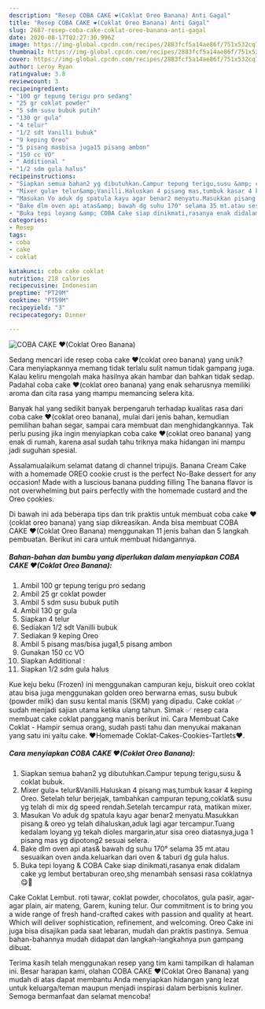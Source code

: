 ```yaml
---
description: "Resep COBA CAKE ❤(Coklat Oreo Banana) Anti Gagal"
title: "Resep COBA CAKE ❤(Coklat Oreo Banana) Anti Gagal"
slug: 2687-resep-coba-cake-coklat-oreo-banana-anti-gagal
date: 2020-08-17T02:27:30.996Z
image: https://img-global.cpcdn.com/recipes/2883fcf5a14ae86f/751x532cq70/coba-cake-❤coklat-oreo-banana-foto-resep-utama.jpg
thumbnail: https://img-global.cpcdn.com/recipes/2883fcf5a14ae86f/751x532cq70/coba-cake-❤coklat-oreo-banana-foto-resep-utama.jpg
cover: https://img-global.cpcdn.com/recipes/2883fcf5a14ae86f/751x532cq70/coba-cake-❤coklat-oreo-banana-foto-resep-utama.jpg
author: Leroy Ryan
ratingvalue: 3.8
reviewcount: 3
recipeingredient:
- "100 gr tepung terigu pro sedang"
- "25 gr coklat powder"
- "5 sdm susu bubuk putih"
- "130 gr gula"
- "4 telur"
- "1/2 sdt Vanilli bubuk"
- "9 keping Oreo"
- "5 pisang masbisa juga15 pisang ambon"
- "150 cc VO"
- " Additional "
- "1/2 sdm gula halus"
recipeinstructions:
- "Siapkan semua bahan2 yg dibutuhkan.Campur tepung terigu,susu &amp; coklat bubuk."
- "Mixer gula+ telur&amp;Vanilli.Haluskan 4 pisang mas,tumbuk kasar 4 keping Oreo. Setelah telur berjejak, tambahkan campuran tepung,coklat&amp; susu yg telah di mix dg speed rendah.Setelah tercampur rata, matikan mixer."
- "Masukan Vo aduk dg spatula kayu agar benar2 menyatu.Masukkan pisang &amp; oreo yg telah dihaluskan,aduk lagi agar tercampur.Tuang kedalam loyang yg tekah dioles margarin,atur sisa oreo diatasnya,juga 1 pisang mas yg dipotong2 sesuai selera."
- "Bake dlm oven api atas&amp; bawah dg suhu 170° selama 35 mt.atau sesuaikan oven anda.keluarkan dari oven &amp; taburi dg gula halus."
- "Buka tepi loyang &amp; COBA Cake siap dinikmati,rasanya enak didalam cake yg lembut bertaburan oreo,shg menambah sensasi rasa coklatnya😋🤩"
categories:
- Resep
tags:
- coba
- cake
- coklat

katakunci: coba cake coklat 
nutrition: 218 calories
recipecuisine: Indonesian
preptime: "PT29M"
cooktime: "PT59M"
recipeyield: "3"
recipecategory: Dinner

---
```



![COBA CAKE ❤(Coklat Oreo Banana)](https://img-global.cpcdn.com/recipes/2883fcf5a14ae86f/751x532cq70/coba-cake-❤coklat-oreo-banana-foto-resep-utama.jpg)

Sedang mencari ide resep coba cake ❤(coklat oreo banana) yang unik? Cara menyiapkannya memang tidak terlalu sulit namun tidak gampang juga. Kalau keliru mengolah maka hasilnya akan hambar dan bahkan tidak sedap. Padahal coba cake ❤(coklat oreo banana) yang enak seharusnya memiliki aroma dan cita rasa yang mampu memancing selera kita.

Banyak hal yang sedikit banyak berpengaruh terhadap kualitas rasa dari coba cake ❤(coklat oreo banana), mulai dari jenis bahan, kemudian pemilihan bahan segar, sampai cara membuat dan menghidangkannya. Tak perlu pusing jika ingin menyiapkan coba cake ❤(coklat oreo banana) yang enak di rumah, karena asal sudah tahu triknya maka hidangan ini mampu jadi suguhan spesial.

Assalamualaikum selamat datang di channel tripujis. Banana Cream Cake with a homemade OREO cookie crust is the perfect No-Bake dessert for any occasion! Made with a luscious banana pudding filling The banana flavor is not overwhelming but pairs perfectly with the homemade custard and the Oreo cookies.


Di bawah ini ada beberapa tips dan trik praktis untuk membuat coba cake ❤(coklat oreo banana) yang siap dikreasikan. Anda bisa membuat COBA CAKE ❤(Coklat Oreo Banana) menggunakan 11 jenis bahan dan 5 langkah pembuatan. Berikut ini cara untuk membuat hidangannya.

<!--inarticleads1-->

##### Bahan-bahan dan bumbu yang diperlukan dalam menyiapkan COBA CAKE ❤(Coklat Oreo Banana):

1. Ambil 100 gr tepung terigu pro sedang
1. Ambil 25 gr coklat powder
1. Ambil 5 sdm susu bubuk putih
1. Ambil 130 gr gula
1. Siapkan 4 telur
1. Sediakan 1/2 sdt Vanilli bubuk
1. Sediakan 9 keping Oreo
1. Ambil 5 pisang mas/bisa juga1,5 pisang ambon
1. Gunakan 150 cc VO
1. Siapkan  Additional :
1. Siapkan 1/2 sdm gula halus


Kue keju beku (Frozen) ini menggunakan campuran keju, biskuit oreo coklat atau bisa juga menggunakan golden oreo berwarna emas, susu bubuk (powder milk) dan susu kental manis (SKM) yang dipadu. Cake coklat ✅ sudah menjadi sajian utama ketika ulang tahun. Simak ✅ resep cara membuat cake coklat panggang manis berikut ini. Cara Membuat Cake Coklat - Hampir semua orang, sudah pasti tahu dan menyukai makanan yang satu ini yaitu cake. ♥Homemade Coklat-Cakes-Cookies-Tartlets♥. 

<!--inarticleads2-->

##### Cara menyiapkan COBA CAKE ❤(Coklat Oreo Banana):

1. Siapkan semua bahan2 yg dibutuhkan.Campur tepung terigu,susu &amp; coklat bubuk.
1. Mixer gula+ telur&amp;Vanilli.Haluskan 4 pisang mas,tumbuk kasar 4 keping Oreo. Setelah telur berjejak, tambahkan campuran tepung,coklat&amp; susu yg telah di mix dg speed rendah.Setelah tercampur rata, matikan mixer.
1. Masukan Vo aduk dg spatula kayu agar benar2 menyatu.Masukkan pisang &amp; oreo yg telah dihaluskan,aduk lagi agar tercampur.Tuang kedalam loyang yg tekah dioles margarin,atur sisa oreo diatasnya,juga 1 pisang mas yg dipotong2 sesuai selera.
1. Bake dlm oven api atas&amp; bawah dg suhu 170° selama 35 mt.atau sesuaikan oven anda.keluarkan dari oven &amp; taburi dg gula halus.
1. Buka tepi loyang &amp; COBA Cake siap dinikmati,rasanya enak didalam cake yg lembut bertaburan oreo,shg menambah sensasi rasa coklatnya😋🤩


Cake Coklat Lembut. roti tawar, coklat powder, chocolatos, gula pasir, agar-agar plain, air mateng, Garem, kuning telur. Our commitment is to bring you a wide range of fresh hand-crafted cakes with passion and quality at heart. Which will deliver sophistication, refinement, and welcoming. Oreo Cake ini juga bisa disajikan pada saat lebaran, mudah dan praktis pastinya. Semua bahan-bahannya mudah didapat dan langkah-langkahnya pun gampang dibuat. 

Terima kasih telah menggunakan resep yang tim kami tampilkan di halaman ini. Besar harapan kami, olahan COBA CAKE ❤(Coklat Oreo Banana) yang mudah di atas dapat membantu Anda menyiapkan hidangan yang lezat untuk keluarga/teman maupun menjadi inspirasi dalam berbisnis kuliner. Semoga bermanfaat dan selamat mencoba!
